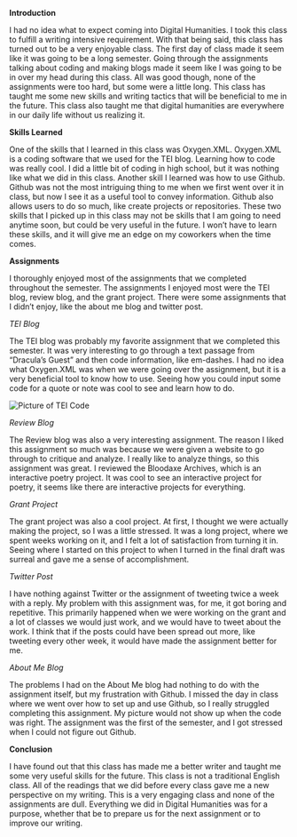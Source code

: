 **Introduction**

I had no idea what to expect coming into Digital Humanities. I took this class to fulfill a writing intensive requirement. With that being said, this class has turned out to be a very enjoyable class. The first day of class made it seem like it was going to be a long semester. Going through the assignments talking about coding and making blogs made it seem like I was going to be in over my head during this class. All was good though, none of the assignments were too hard, but some were a little long. This class has taught me some new skills and writing tactics that will be beneficial to me in the future. This class also taught me that digital humanities are everywhere in our daily life without us realizing it. 
  
**Skills Learned**

One of the skills that I learned in this class was Oxygen.XML. Oxygen.XML is a coding software that we used for the TEI blog. Learning how to code was really cool. I did a little bit of coding in high school, but it was nothing like what we did in this class. Another skill I learned was how to use Github. Github was not the most intriguing thing to me when we first went over it in class, but now I see it as a useful tool to convey information. Github also allows users to do so much, like create projects or repositories. These two skills that I picked up in this class may not be skills that I am going to need anytime soon, but could be very useful in the future. I won’t have to learn these skills, and it will give me an edge on my coworkers when the time comes.

**Assignments**

I thoroughly enjoyed most of the assignments that we completed throughout the semester. The assignments I enjoyed most were the TEI blog, review blog, and the grant project. There were some assignments that I didn’t enjoy, like the about me blog and twitter post. 

_TEI Blog_ 

The TEI blog was probably my favorite assignment that we completed this semester. It was very interesting to go through a text passage from “Dracula’s Guest” and then code information, like em-dashes. I had no idea what Oxygen.XML was when we were going over the assignment, but it is a very beneficial tool to know how to use. Seeing how you could input some code for a quote or note was cool to see and learn how to do.

![Picture of TEI Code](https://chrisgarbarini.github.io/Chris-Garbarini/images/TEICode.jpg)

_Review Blog_

The Review blog was also a very interesting assignment. The reason I liked this assignment so much was because we were given a website to go through to critique and analyze. I really like to analyze things, so this assignment was great. I reviewed the Bloodaxe Archives, which is an interactive poetry project. It was cool to see an interactive project for poetry, it seems like there are interactive projects for everything.

_Grant Project_

The grant project was also a cool project. At first, I thought we were actually making the project, so I was a little stressed. It was a long project, where we spent weeks working on it, and I felt a lot of satisfaction from turning it in. Seeing where I started on this project to when I turned in the final draft was surreal and gave me a sense of accomplishment. 

_Twitter Post_

I have nothing against Twitter or the assignment of tweeting twice a week with a reply. My problem with this assignment was, for me, it got boring and repetitive. This primarily happened when we were working on the grant and a lot of classes we would just work, and we would have to tweet about the work. I think that if the posts could have been spread out more, like tweeting every other week, it would have made the assignment better for me.

_About Me Blog_

The problems I had on the About Me blog had nothing to do with the assignment itself, but my frustration with Github. I missed the day in class where we went over how to set up and use Github, so I really struggled completing this assignment. My picture would not show up when the code was right. The assignment was the first of the semester, and I got stressed when I could not figure out Github. 

**Conclusion**

I have found out that this class has made me a better writer and taught me some very useful skills for the future. This class is not a traditional English class. All of the readings that we did before every class gave me a new perspective on my writing. This is a very engaging class and none of the assignments are dull. Everything we did in Digital Humanities was for a purpose, whether that be to prepare us for the next assignment or to improve our writing.   

